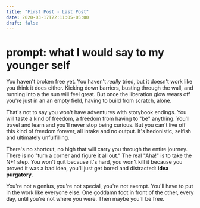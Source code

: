 ```yaml
---
title: "First Post - Last Post"
date: 2020-03-17T22:11:05-05:00
draft: false
---
```

# prompt: what I would say to my younger self

You haven't broken free yet. You haven't _really_ tried, but it doesn't work like you think it does either. Kicking down barriers, busting through the wall, and running into a the sun will feel great. But once the liberation glow wears off you're just in an an empty field, having to build from scratch, alone.

That's not to say you won't have adventures with storybook endings. You will taste a kind of freedom, a freedom from having to "be" anything. You'll travel and learn and you'll never stop being curious. But you can't live off this kind of freedom forever, all intake and no output. It's hedonistic, selfish and ultimately unfulfilling.

There's no shortcut, no high that will carry you through the entire journey. There is no "turn a corner and figure it all out." The real "Aha!" is to take the N+1 step. You won't quit because it's hard, you won't kill it because you proved it was a bad idea, you'll just get bored and distracted: **idea purgatory**.

You're not a genius, you're not special, you're not exempt. You'll have to put in the work like everyone else. One goddamn foot in front of the other, every day, until you're not where you were. Then maybe you'll be free.

